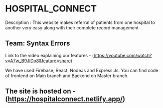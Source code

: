  # HOSPITAL_CONNECT
Description : This website makes referral of patients from one hospital to another
very easy along with their complete record management

## Team: Syntax Errors

Link to the video explaining our features - (https://youtube.com/watch?v=A7w_B9JlDo8&feature=share)

We have used Firebase, React, NodeJs and Express Js. You can find code of frontend on Main branch and Backend on Master branch.

## The site is hosted on -    (https://hospitalconnect.netlify.app/)
